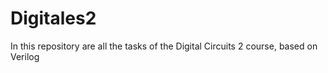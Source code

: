 # Digitales2
In this repository are all the tasks of the Digital Circuits 2 course, based on Verilog
